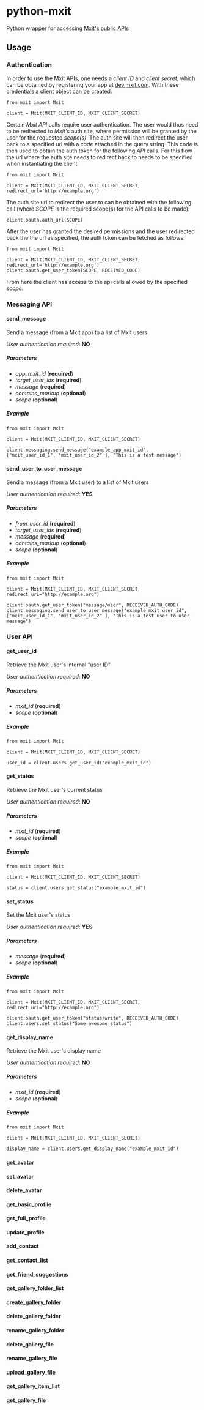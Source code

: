 # python-mxit

Python wrapper for accessing [Mxit's public APIs](https://dev.mxit.com/docs/restapi)

## Usage

### Authentication

In order to use the Mxit APIs, one needs a *client ID* and *client secret*, which can be obtained by registering your app at [dev.mxit.com](https://dev.mxit.com). With these credentials a client object can be created:

    from mxit import Mxit
    
    client = Mxit(MXIT_CLIENT_ID, MXIT_CLIENT_SECRET)
    
Certain *Mxit API* calls require user authentication. The user would thus need to be redirected to *Mxit's* auth site, where permission will be granted by the user for the requested *scope(s)*. The auth site will then redirect the user back to a specified url with a *code* attached in the query string. This code is then used to obtain the auth token for the following *API* calls. For this flow the url where the auth site needs to redirect back to needs to be specified when instantiating the client:

	from mxit import Mxit
	
	client = Mxit(MXIT_CLIENT_ID, MXIT_CLIENT_SECRET, redirect_url='http://example.org')
	
The auth site url to redirect the user to can be obtained with the following call (where *SCOPE* is the required scope(s) for the API calls to be made):

	client.oauth.auth_url(SCOPE)
	
After the user has granted the desired permissions and the user redirected back the the url as specified, the auth token can be fetched as follows:

	from mxit import Mxit
	
	client = Mxit(MXIT_CLIENT_ID, MXIT_CLIENT_SECRET, redirect_url='http://example.org')
	client.oauth.get_user_token(SCOPE, RECEIVED_CODE)
	
From here the client has access to the api calls allowed by the specified *scope*.

### Messaging API

#### send_message

Send a message (from a Mxit app) to a list of Mxit users

*User authentication required*: **NO**

##### Parameters
* *app_mxit_id* (**required**)
* *target_user_ids* (**required**)
* *message* (**required**)
* *contains_markup* (**optional**)
* *scope* (**optional**)

##### Example

	from mxit import Mxit
	
	client = Mxit(MXIT_CLIENT_ID, MXIT_CLIENT_SECRET)
	
	client.messaging.send_message("example_app_mxit_id", ["mxit_user_id_1", "mxit_user_id_2" ], "This is a test message")

#### send_user_to_user_message

Send a message (from a Mxit user) to a list of Mxit users

*User authentication required*: **YES**

##### Parameters
* *from_user_id* (**required**)
* *target_user_ids* (**required**)
* *message* (**required**)
* *contains_markup* (**optional**)
* *scope* (**optional**)

##### Example

	from mxit import Mxit
	
	client = Mxit(MXIT_CLIENT_ID, MXIT_CLIENT_SECRET, redirect_uri="http://example.org")
	
	client.oauth.get_user_token("message/user", RECEIVED_AUTH_CODE)
	client.messaging.send_user_to_user_message("example_mxit_user_id", ["mxit_user_id_1", "mxit_user_id_2" ], "This is a test user to user message")

### User API

#### get_user_id

Retrieve the Mxit user's internal "user ID"

*User authentication required*: **NO**

##### Parameters
* *mxit_id* (**required**)
* *scope* (**optional**)

##### Example

	from mxit import Mxit
	
	client = Mxit(MXIT_CLIENT_ID, MXIT_CLIENT_SECRET)
	
	user_id = client.users.get_user_id("example_mxit_id")


#### get_status

Retrieve the Mxit user's current status

*User authentication required*: **NO**

##### Parameters
* *mxit_id* (**required**)
* *scope* (**optional**)

##### Example

	from mxit import Mxit
	
	client = Mxit(MXIT_CLIENT_ID, MXIT_CLIENT_SECRET)
	
	status = client.users.get_status("example_mxit_id")

#### set_status

Set the Mxit user's status

*User authentication required*: **YES**

##### Parameters
* *message* (**required**)
* *scope* (**optional**)

##### Example

	from mxit import Mxit
	
	client = Mxit(MXIT_CLIENT_ID, MXIT_CLIENT_SECRET, redirect_uri="http://example.org")
	
	client.oauth.get_user_token("status/write", RECEIVED_AUTH_CODE)
	client.users.set_status("Some awesome status")

#### get_display_name

Retrieve the Mxit user's display name

*User authentication required*: **NO**

##### Parameters
* *mxit_id* (**required**)
* *scope* (**optional**)

##### Example

	from mxit import Mxit
	
	client = Mxit(MXIT_CLIENT_ID, MXIT_CLIENT_SECRET)
	
	display_name = client.users.get_display_name("example_mxit_id")


#### get_avatar

#### set_avatar

#### delete_avatar

#### get_basic_profile

#### get_full_profile

#### update_profile

#### add_contact

#### get_contact_list

#### get_friend_suggestions

#### get_gallery_folder_list

#### create_gallery_folder

#### delete_gallery_folder

#### rename_gallery_folder

#### delete_gallery_file

#### rename_gallery_file

#### upload_gallery_file

#### get_gallery_item_list

#### get_gallery_file